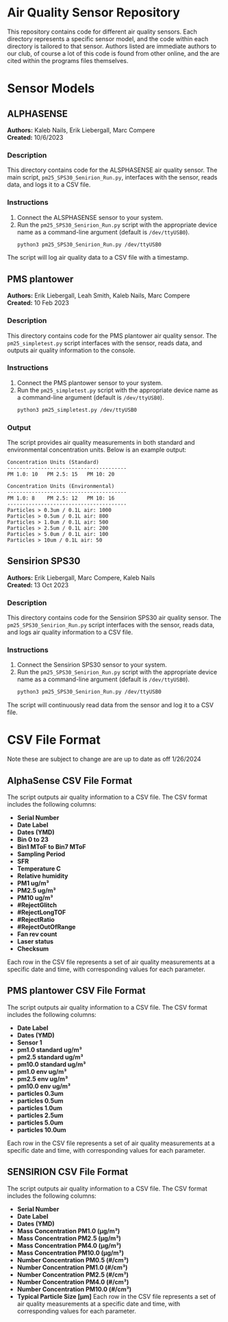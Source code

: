 # Air Quality Sensor Repository
This repository contains code for different air quality sensors. Each directory represents a specific sensor model, and the code within each directory is tailored to that sensor. Authors listed are immediate authors to our club, of course a lot of this code is found from other online, and the are cited within the programs files themselves.

# Sensor Models #

## ALPHASENSE
**Authors:** Kaleb Nails, Erik Liebergall, Marc Compere  
**Created:** 10/6/2023  

### Description
This directory contains code for the ALSPHASENSE air quality sensor. The main script, `pm25_SPS30_Senirion_Run.py`, interfaces with the sensor, reads data, and logs it to a CSV file.

### Instructions
1. Connect the ALSPHASENSE sensor to your system.
2. Run the `pm25_SPS30_Senirion_Run.py` script with the appropriate device name as a command-line argument (default is `/dev/ttyUSB0`).
   ```bash
   python3 pm25_SPS30_Senirion_Run.py /dev/ttyUSB0
   
The script will log air quality data to a CSV file with a timestamp.






## PMS plantower
**Authors:** Erik Liebergall, Leah Smith, Kaleb Nails, Marc Compere  
**Created:** 10 Feb 2023  

### Description
This directory contains code for the PMS plantower air quality sensor. The `pm25_simpletest.py` script interfaces with the sensor, reads data, and outputs air quality information to the console.

### Instructions
1. Connect the PMS plantower sensor to your system.
2. Run the `pm25_simpletest.py` script with the appropriate device name as a command-line argument (default is `/dev/ttyUSB0`).
   ```bash
   python3 pm25_simpletest.py /dev/ttyUSB0

### Output
The script provides air quality measurements in both standard and environmental concentration units. Below is an example output:

```plaintext
Concentration Units (Standard)
---------------------------------------
PM 1.0: 10   PM 2.5: 15   PM 10: 20

Concentration Units (Environmental)
---------------------------------------
PM 1.0: 8    PM 2.5: 12   PM 10: 16
---------------------------------------
Particles > 0.3um / 0.1L air: 1000
Particles > 0.5um / 0.1L air: 800
Particles > 1.0um / 0.1L air: 500
Particles > 2.5um / 0.1L air: 200
Particles > 5.0um / 0.1L air: 100
Particles > 10um / 0.1L air: 50
```

## Sensirion SPS30
**Authors:** Erik Liebergall, Marc Compere, Kaleb Nails  
**Created:** 13 Oct 2023

### Description
This directory contains code for the Sensirion SPS30 air quality sensor. The `pm25_SPS30_Senirion_Run.py` script interfaces with the sensor, reads data, and logs air quality information to a CSV file.

### Instructions
1. Connect the Sensirion SPS30 sensor to your system.
2. Run the `pm25_SPS30_Senirion_Run.py` script with the appropriate device name as a command-line argument (default is `/dev/ttyUSB0`).
   ```bash
   python3 pm25_SPS30_Senirion_Run.py /dev/ttyUSB0
The script will continuously read data from the sensor and log it to a CSV file.

# CSV File Format
Note these are subject to change are are up to date as off 1/26/2024

## AlphaSense CSV File Format
The script outputs air quality information to a CSV file. The CSV format includes the following columns:
- **Serial Number**
- **Date Label**
- **Dates (YMD)**
- **Bin 0 to 23**
- **Bin1 MToF to Bin7 MToF**
- **Sampling Period**
- **SFR**
- **Temperature C**
- **Relative humidity**
- **PM1 ug/m³**
- **PM2.5 ug/m³**
- **PM10 ug/m³**
- **#RejectGlitch**
- **#RejectLongTOF**
- **#RejectRatio**
- **#RejectOutOfRange**
- **Fan rev count**
- **Laser status**
- **Checksum**

Each row in the CSV file represents a set of air quality measurements at a specific date and time, with corresponding values for each parameter.

## PMS plantower CSV File Format
The script outputs air quality information to a CSV file. The CSV format includes the following columns:

- **Date Label**
- **Dates (YMD)**
- **Sensor 1**
- **pm1.0 standard ug/m³**
- **pm2.5 standard ug/m³**
- **pm10.0 standard ug/m³**
- **pm1.0 env ug/m³**
- **pm2.5 env ug/m³**
- **pm10.0 env ug/m³**
- **particles 0.3um**
- **particles 0.5um**
- **particles 1.0um**
- **particles 2.5um**
- **particles 5.0um**
- **particles 10.0um**

Each row in the CSV file represents a set of air quality measurements at a specific date and time, with corresponding values for each parameter.

## SENSIRION CSV File Format ##
The script outputs air quality information to a CSV file. The CSV format includes the following columns:
- **Serial Number**
- **Date Label**
- **Dates (YMD)**
- **Mass Concentration PM1.0 (µg/m³)**
- **Mass Concentration PM2.5 (µg/m³)**
- **Mass Concentration PM4.0 (µg/m³)**
- **Mass Concentration PM10.0 (µg/m³)**
- **Number Concentration PM0.5 (#/cm³)**
- **Number Concentration PM1.0 (#/cm³)**
- **Number Concentration PM2.5 (#/cm³)**
- **Number Concentration PM4.0 (#/cm³)**
- **Number Concentration PM10.0 (#/cm³)**
- **Typical Particle Size [µm]**
Each row in the CSV file represents a set of air quality measurements at a specific date and time, with corresponding values for each parameter.








